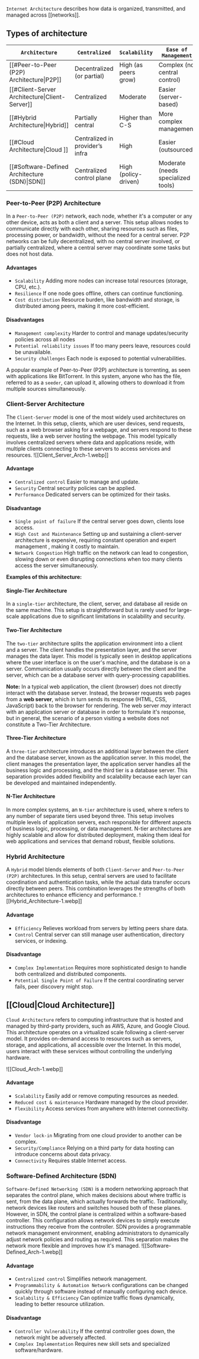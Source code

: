 `Internet Architecture` describes how data is organized, transmitted, and managed across [[networks]].
## Types of architecture 

| `Architecture`                                 | `Centralized`                   | `Scalability`        | `Ease of Management`               | `Typical Use Cases`                |
| ---------------------------------------------- | ------------------------------- | -------------------- | ---------------------------------- | ---------------------------------- |
| [[#Peer-to-Peer (P2P) Architecture\|P2P]]      | Decentralized (or partial)      | High (as peers grow) | Complex (no central control)       | File-sharing, blockchain           |
| [[#Client-Server Architecture\|Client-Server]] | Centralized                     | Moderate             | Easier (server-based)              | Websites, email services           |
| [[#Hybrid Architecture\|Hybrid]]               | Partially central               | Higher than C-S      | More complex management            | Messaging apps, video conferencing |
| [[#Cloud Architecture\|Cloud ]]                | Centralized in provider’s infra | High                 | Easier (outsourced)                | Cloud storage, SaaS, PaaS          |
| [[#Software-Defined Architecture (SDN)\|SDN]]  | Centralized control plane       | High (policy-driven) | Moderate (needs specialized tools) | Datacenters, large enterprises     |

### Peer-to-Peer (P2P) Architecture
In a `Peer-to-Peer (P2P)` network, each node, whether it's a computer or any other device, acts as both a client and a server.
This setup allows nodes to communicate directly with each other, sharing resources such as files, processing power, or bandwidth, without the need for a central server. 
P2P networks can be fully decentralized, with no central server involved, or partially centralized, where a central server may coordinate some tasks but does not host data.
#### Advantages
- `Scalability` Adding more nodes can increase total resources (storage, CPU, etc.).
- `Resilience` If one node goes offline, others can continue functioning.
- `Cost distribution` Resource burden, like bandwidth and storage, is distributed among peers, making it more cost-efficient.
#### Disadvantages
- `Management complexity` Harder to control and manage updates/security policies across all nodes
- `Potential reliability issues` If too many peers leave, resources could be unavailable.
- `Security challenges` Each node is exposed to potential vulnerabilities.

A popular example of Peer-to-Peer (P2P) architecture is torrenting, as seen with applications like BitTorrent. In this system, anyone who has the file, referred to as a `seeder`, can upload it, allowing others to download it from multiple sources simultaneously.

### Client-Server Architecture
The `Client-Server` model is one of the most widely used architectures on the Internet. In this setup, clients, which are user devices, send requests, such as a web browser asking for a webpage, and servers respond to these requests, like a web server hosting the webpage. 
This model typically involves centralized servers where data and applications reside, with multiple clients connecting to these servers to access services and resources.
![[Client_Server_Arch-1.webp]]
#### Advantage
- `Centralized control` Easier to manage and update.
- `Security` Central security policies can be applied.
- `Performance` Dedicated servers can be optimized for their tasks.
#### Disadvantage
- `Single point of failure` If the central server goes down, clients lose access.
- `High Cost and Maintenance` Setting up and sustaining a client-server architecture is expensive, requiring constant operation and expert management , making it costly to maintain.
- `Network Congestion` High traffic on the network can lead to congestion, slowing down or even disrupting connections when too many clients access the server simultaneously.

**Examples of this architecture:**
#### Single-Tier Architecture

In a `single-tier` architecture, the client, server, and database all reside on the same machine. This setup is straightforward but is rarely used for large-scale applications due to significant limitations in scalability and security.

#### Two-Tier Architecture

The `two-tier` architecture splits the application environment into a client and a server. The client handles the presentation layer, and the server manages the data layer. This model is typically seen in desktop applications where the user interface is on the user's machine, and the database is on a server. Communication usually occurs directly between the client and the server, which can be a database server with query-processing capabilities.

**Note:** In a typical web application, the client (browser) does not directly interact with the database server. Instead, the browser requests web pages from a **web server**, which in turn sends its response (HTML, CSS, JavaScript) back to the browser for rendering. The web server *may* interact with an application server or database in order to formulate it's response, but in general, the scenario of a person visiting a website does not constitute a Two-Tier Architecture.

#### Three-Tier Architecture

A `three-tier` architecture introduces an additional layer between the client and the database server, known as the application server. In this model, the client manages the presentation layer, the application server handles all the business logic and processing, and the third tier is a database server. This separation provides added flexibility and scalability because each layer can be developed and maintained independently.

#### N-Tier Architecture

In more complex systems, an `N-tier` architecture is used, where `N` refers to any number of separate tiers used beyond three. This setup involves multiple levels of application servers, each responsible for different aspects of business logic, processing, or data management. N-tier architectures are highly scalable and allow for distributed deployment, making them ideal for web applications and services that demand robust, flexible solutions.

### Hybrid Architecture

A `Hybrid` model blends elements of both `Client-Server` and `Peer-to-Peer (P2P)` architectures. In this setup, central servers are used to facilitate coordination and authentication tasks, while the actual data transfer occurs directly between peers. This combination leverages the strengths of both architectures to enhance efficiency and performance.
![[Hybrid_Architecture-1.webp]]
#### Advantage
- `Efficiency` Relieves workload from servers by letting peers share data.
- `Control` Central server can still manage user authentication, directory services, or indexing.
#### Disadvantage
- `Complex Implementation` Requires more sophisticated design to handle both centralized and distributed components.
- `Potential Single Point of Failure` If the central coordinating server fails, peer discovery might stop.
## [[Cloud|Cloud Architecture]]

`Cloud Architecture` refers to computing infrastructure that is hosted and managed by third-party providers, such as AWS, Azure, and Google Cloud. This architecture operates on a virtualized scale following a client-server model. It provides on-demand access to resources such as servers, storage, and applications, all accessible over the Internet. In this model, users interact with these services without controlling the underlying hardware.

![[Cloud_Arch-1.webp]]
#### Advantage
- `Scalability` Easily add or remove computing resources as needed.
- `Reduced cost & maintenance` Hardware managed by the cloud provider.
- `Flexibility` Access services from anywhere with Internet connectivity.
#### Disadvantage
- `Vendor lock-in` Migrating from one cloud provider to another can be complex.
- `Security/Compliance` Relying on a third party for data hosting can introduce concerns about data privacy.
- `Connectivity` Requires stable Internet access.
### Software-Defined Architecture (SDN)

`Software-Defined Networking (SDN)` is a modern networking approach that separates the control plane, which makes decisions about where traffic is sent, from the data plane, which actually forwards the traffic. 
Traditionally, network devices like routers and switches housed both of these planes. However, in SDN, the control plane is centralized within a software-based controller. This configuration allows network devices to simply execute instructions they receive from the controller.
SDN provides a programmable network management environment, enabling administrators to dynamically adjust network policies and routing as required. This separation makes the network more flexible and improves how it's managed.
![[Software-Defined_Arch-1.webp]]
#### Advantage
- `Centralized control` Simplifies network management.
- `Programmability & Automation Network` configurations can be changed quickly through software instead of manually configuring each device.
- `Scalability & Efficiency` Can optimize traffic flows dynamically, leading to better resource utilization.
#### Disadvantage
- `Controller Vulnerability` If the central controller goes down, the network might be adversely affected.
- `Complex Implementation` Requires new skill sets and specialized software/hardware.